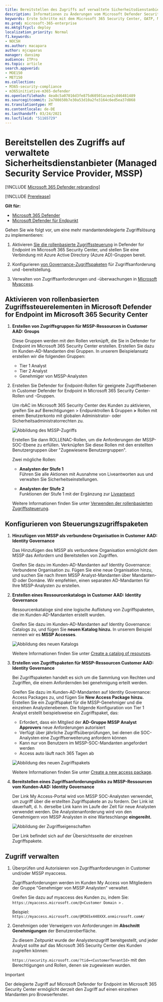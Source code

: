 ```yaml
---
title: Bereitstellen des Zugriffs auf verwaltete Sicherheitsdienstanbieter (Managed Security Service Provider, MSSP)
description: Informationen zu Änderungen vom Microsoft Defender Security Center zum Microsoft 365 Security Center
keywords: Erste Schritte mit dem Microsoft 365 Security Center, OATP, MDATP, MDO, MDE, einzelnem Fensterausschnitt, konvergenten Portal, Sicherheitsportal, Defender-Sicherheitsportal
ms.prod: microsoft-365-enterprise
ms.mktglfcycl: deploy
localization_priority: Normal
f1.keywords:
- NOCSH
ms.author: macapara
author: mjcaparas
manager: dansimp
audience: ITPro
ms.topic: article
search.appverid:
- MOE150
- MET150
ms.collection:
- M365-security-compliance
- m365initiative-m365-defender
ms.openlocfilehash: 4ea8c5a07016d3fe875d60501acee2cd46481489
ms.sourcegitcommit: 2a708650b7e30a53d10a2fe3164c6ed5ea37d868
ms.translationtype: MT
ms.contentlocale: de-DE
ms.lasthandoff: 03/24/2021
ms.locfileid: "51165729"
---
```

# <a name="provide-managed-security-service-provider-mssp-access"></a>Bereitstellen des Zugriffs auf verwaltete Sicherheitsdienstanbieter (Managed Security Service Provider, MSSP) 

[!INCLUDE [Microsoft 365 Defender rebranding](../includes/microsoft-defender.md)]

[!INCLUDE [Prerelease](../includes/prerelease.md)]

**Gilt für:**

- [Microsoft 365 Defender](microsoft-365-defender.md)
- [Microsoft Defender für Endpunkt](https://go.microsoft.com/fwlink/p/?linkid=2154037)

Gehen Sie wie folgt vor, um eine mehr mandantendelegierte Zugriffslösung zu implementieren:

1. Aktivieren [Sie die rollenbasierte Zugriffssteuerung](/windows/security/threat-protection/microsoft-defender-atp/rbac) in Defender for Endpoint im Microsoft 365 Security Center, und stellen Sie eine Verbindung mit Azure Active Directory (Azure AD)-Gruppen bereit.

2. Konfigurieren [von Governance-Zugriffspaketen](/azure/active-directory/governance/identity-governance-overview) für Zugriffsanforderung und -bereitstellung.

3. Verwalten von Zugriffsanforderungen und -überwachungen in [Microsoft Myaccess](/azure/active-directory/governance/entitlement-management-request-approve).

## <a name="enable-role-based-access-controls-in-microsoft-defender-for-endpoint-in-microsoft-365-security-center"></a>Aktivieren von rollenbasierten Zugriffssteuerelementen in Microsoft Defender for Endpoint im Microsoft 365 Security Center

1. **Erstellen von Zugriffsgruppen für MSSP-Ressourcen in Customer AAD: Groups**

    Diese Gruppen werden mit den Rollen verknüpft, die Sie in Defender for Endpoint im Microsoft 365 Security Center erstellen. Erstellen Sie dazu im Kunden-AD-Mandanten drei Gruppen. In unserem Beispielansatz erstellen wir die folgenden Gruppen:

    - Tier 1 Analyst 
    - Tier 2 Analyst 
    - Genehmiger von MSSP-Analysten  


2. Erstellen Sie Defender for Endpoint-Rollen für geeignete Zugriffsebenen in Customer Defender for Endpoint in Microsoft 365 Security Center-Rollen und -Gruppen.

    Um rbAC im Microsoft 365 Security Center des Kunden zu aktivieren, greifen Sie auf Berechtigungen > Endpunktrollen & Gruppen **>** Rollen mit einem Benutzerkonto mit globalen Administrator- oder Sicherheitsadministratorrechten zu.

    ![Abbildung des MSSP-Zugriffs](../../media/mssp-access.png)

    Erstellen Sie dann ROLLENAC-Rollen, um die Anforderungen der MSSP-SOC-Ebene zu erfüllen. Verknüpfen Sie diese Rollen mit den erstellten Benutzergruppen über "Zugewiesene Benutzergruppen".

    Zwei mögliche Rollen:

    - **Analysten der Stufe 1** <br>
      Führen Sie alle Aktionen mit Ausnahme von Liveantworten aus und verwalten Sie Sicherheitseinstellungen.

    - **Analysten der Stufe 2** <br>
      Funktionen der Stufe 1 mit der Ergänzung zur [Liveantwort](/windows/security/threat-protection/microsoft-defender-atp/live-response)

    Weitere Informationen finden Sie unter [Verwenden der rollenbasierten Zugriffssteuerung](/windows/security/threat-protection/microsoft-defender-atp/rbac).



## <a name="configure-governance-access-packages"></a>Konfigurieren von Steuerungszugriffspaketen

1.  **Hinzufügen von MSSP als verbundene Organisation in Customer AAD: Identity Governance**
    
    Das Hinzufügen des MSSP als verbundene Organisation ermöglicht dem MSSP das Anfordern und Bereitstellen von Zugriffen. 

    Greifen Sie dazu im Kunden-AD-Mandanten auf Identity Governance: Verbundene Organisation zu. Fügen Sie eine neue Organisation hinzu, und suchen Sie nach Ihrem MSSP Analyst-Mandanten über Mandanten-ID oder Domäne. Wir empfehlen, einen separaten AD-Mandanten für Ihre MSSP-Analysten zu erstellen.

2. **Erstellen eines Ressourcenkatalogs in Customer AAD: Identity Governance**

    Ressourcenkataloge sind eine logische Auflistung von Zugriffspaketen, die im Kunden-AD-Mandanten erstellt wurden.

    Greifen Sie dazu im Kunden-AD-Mandanten auf Identity Governance: Catalogs zu, und fügen Sie **neuen Katalog hinzu.** In unserem Beispiel nennen wir es **MSSP Accesses**. 

    ![Abbildung des neuen Katalogs](../../media/goverance-catalog.png)

    Weitere Informationen finden Sie unter [Create a catalog of resources](/azure/active-directory/governance/entitlement-management-catalog-create).


3. **Erstellen von Zugriffspaketen für MSSP-Ressourcen Customer AAD: Identity Governance**

    Bei Zugriffspaketen handelt es sich um die Sammlung von Rechten und Zugriffen, die einem Anfordernden bei genehmigung erteilt werden. 

    Greifen Sie dazu im Kunden-AD-Mandanten auf Identity Governance: Access Packages zu, und fügen Sie **New Access Package hinzu.** Erstellen Sie ein Zugriffspaket für die MSSP-Genehmiger und die einzelnen Analystenebenen. Die folgende Konfiguration von Tier 1 Analyst erstellt beispielsweise ein Zugriffspaket, das:

    - Erfordert, dass ein Mitglied der **AD-Gruppe MSSP Analyst Approvers** neue Anforderungen autorisiert
    - Verfügt über jährliche Zugriffsüberprüfungen, bei denen die SOC-Analysten eine Zugriffserweiterung anfordern können
    - Kann nur von Benutzern im MSSP-SOC-Mandanten angefordert werden
    - Access auto läuft nach 365 Tagen ab

    ![Abbildung des neuen Zugriffspakets](../../media/new-access-package.png)

    Weitere Informationen finden Sie unter [Create a new access package](/azure/active-directory/governance/entitlement-management-access-package-create).


4. **Bereitstellen eines Zugriffsanforderungslinks zu MSSP-Ressourcen vom Kunden-AAD: Identity Governance**

    Der Link My Access-Portal wird von MSSP SOC-Analysten verwendet, um zugriff über die erstellten Zugriffspakete an zu fordern. Der Link ist dauerhaft, d. h. derselbe Link kann im Laufe der Zeit für neue Analysten verwendet werden. Die Analystenanforderung wird von den Genehmigern von MSSP Analysten in eine Warteschlange **eingereiht.**


    ![Abbildung der Zugriffseigenschaften](../../media/access-properties.png)

    Der Link befindet sich auf der Übersichtsseite der einzelnen Zugriffspakete.

## <a name="manage-access"></a>Zugriff verwalten 

1. Überprüfen und Autorisieren von Zugriffsanforderungen in Customer und/oder MSSP myaccess.

    Zugriffsanforderungen werden im Kunden My Access von Mitgliedern der Gruppe "Genehmiger von MSSP Analysten" verwaltet.

    Greifen Sie dazu auf myaccess des Kunden zu, indem Sie:  `https://myaccess.microsoft.com/@<Customer Domain >` . 

    Beispiel:  `https://myaccess.microsoft.com/@M365x440XXX.onmicrosoft.com#/`   
2. Genehmigen oder Verweigern von Anforderungen im **Abschnitt Genehmigungen** der Benutzeroberfläche.

     Zu diesem Zeitpunkt wurde der Analystenzugriff bereitgestellt, und jeder Analyst sollte auf das Microsoft 365 Security Center des Kunden zugreifen können: 

    `https://security.microsoft.com/?tid=<CustomerTenantId>` mit den Berechtigungen und Rollen, denen sie zugewiesen wurden.

> [!IMPORTANT]
> Der delegierte Zugriff auf Microsoft Defender for Endpoint im Microsoft 365 Security Center ermöglicht derzeit den Zugriff auf einen einzelnen Mandanten pro Browserfenster.